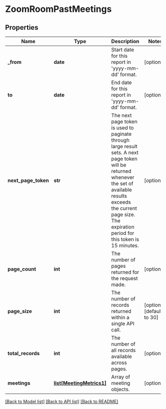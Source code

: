 # ZoomRoomPastMeetings

## Properties
Name | Type | Description | Notes
------------ | ------------- | ------------- | -------------
**_from** | **date** | Start date for this report in &#x27;yyyy-mm-dd&#x27; format. | [optional] 
**to** | **date** | End date for this report in &#x27;yyyy-mm-dd&#x27; format. | [optional] 
**next_page_token** | **str** | The next page token is used to paginate through large result sets. A next page token will be returned whenever the set of available results exceeds the current page size. The expiration period for this token is 15 minutes. | [optional] 
**page_count** | **int** | The number of pages returned for the request made. | [optional] 
**page_size** | **int** | The number of records returned within a single API call. | [optional] [default to 30]
**total_records** | **int** | The number of all records available across pages. | [optional] 
**meetings** | [**list[MeetingMetrics1]**](MeetingMetrics1.md) | Array of meeting objects. | [optional] 

[[Back to Model list]](../README.md#documentation-for-models) [[Back to API list]](../README.md#documentation-for-api-endpoints) [[Back to README]](../README.md)

